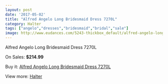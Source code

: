 ```yaml
---
layout: post
date: '2017-05-02'
title: "Alfred Angelo Long Bridesmaid Dress 7270L"
category: Halter
tags: ["angelo","dresses","bridesmaid","bridal","sale"]
image: http://www.eudances.com/5243-thickbox_default/alfred-angelo-long-bridesmaid-dress-7270l.jpg
---
```

Alfred Angelo Long Bridesmaid Dress 7270L

On Sales: **$214.99**
<a href="https://www.eudances.com/en/halter/1764-alfred-angelo-long-bridesmaid-dress-7270l.html"><amp-img layout="responsive" width="600" height="600" src="//www.eudances.com/5243-thickbox_default/alfred-angelo-long-bridesmaid-dress-7270l.jpg" alt="Alfred Angelo Long Bridesmaid Dress 7270L 0" /></a>
<a href="https://www.eudances.com/en/halter/1764-alfred-angelo-long-bridesmaid-dress-7270l.html"><amp-img layout="responsive" width="600" height="600" src="//www.eudances.com/5245-thickbox_default/alfred-angelo-long-bridesmaid-dress-7270l.jpg" alt="Alfred Angelo Long Bridesmaid Dress 7270L 1" /></a>
<a href="https://www.eudances.com/en/halter/1764-alfred-angelo-long-bridesmaid-dress-7270l.html"><amp-img layout="responsive" width="600" height="600" src="//www.eudances.com/5244-thickbox_default/alfred-angelo-long-bridesmaid-dress-7270l.jpg" alt="Alfred Angelo Long Bridesmaid Dress 7270L 2" /></a>

Buy it: [Alfred Angelo Long Bridesmaid Dress 7270L](https://www.eudances.com/en/halter/1764-alfred-angelo-long-bridesmaid-dress-7270l.html "Alfred Angelo Long Bridesmaid Dress 7270L")

View more: [Halter](https://www.eudances.com/en/19-halter "Halter")
